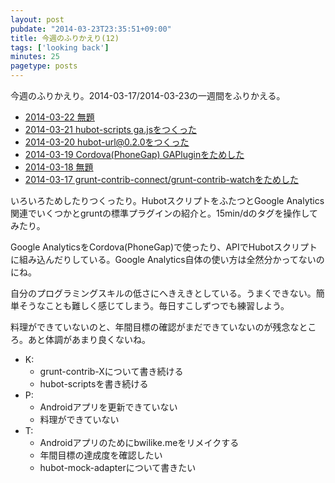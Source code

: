 ```yaml
---
layout: post
pubdate: "2014-03-23T23:35:51+09:00"
title: 今週のふりかえり(12)
tags: ['looking back']
minutes: 25
pagetype: posts
---
```

今週のふりかえり。2014-03-17/2014-03-23の一週間をふりかえる。

- [2014-03-22 無題](http://blog.bouzuya.net/2014/03/22/diary/)
- [2014-03-21 hubot-scripts ga.jsをつくった](http://blog.bouzuya.net/2014/03/21/diary/)
- [2014-03-20 hubot-url@0.2.0をつくった](http://blog.bouzuya.net/2014/03/20/diary/)
- [2014-03-19 Cordova(PhoneGap) GAPluginをためした](http://blog.bouzuya.net/2014/03/19/diary/)
- [2014-03-18 無題](http://blog.bouzuya.net/2014/03/18/diary/)
- [2014-03-17 grunt-contrib-connect/grunt-contrib-watchをためした](http://blog.bouzuya.net/2014/03/17/diary/)

いろいろためしたりつくったり。HubotスクリプトをふたつとGoogle Analytics関連でいくつかとgruntの標準プラグインの紹介と。15min/dのタグを操作してみたり。

Google AnalyticsをCordova(PhoneGap)で使ったり、APIでHubotスクリプトに組み込んだりしている。Google Analytics自体の使い方は全然分かってないのにね。

自分のプログラミングスキルの低さにへきえきとしている。うまくできない。簡単そうなことも難しく感じてしまう。毎日すこしずつでも練習しよう。

料理ができていないのと、年間目標の確認がまだできていないのが残念なところ。あと体調があまり良くないね。

- K:
  - grunt-contrib-Xについて書き続ける
  - hubot-scriptsを書き続ける
- P:
  - Androidアプリを更新できていない
  - 料理ができていない
- T:
  - Androidアプリのためにbwilike.meをリメイクする
  - 年間目標の達成度を確認したい
  - hubot-mock-adapterについて書きたい
